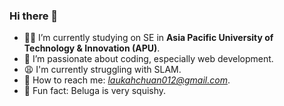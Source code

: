 ### Hi there 👋

- 👨‍🎓 I’m currently studying on SE in **Asia Pacific University of Technology & Innovation (APU)**.
- 🌱 I’m passionate about coding, especially web development.
- 😩 I'm currently struggling with SLAM.
- 💬 How to reach me: *laukahchuan012@gmail.com*.
- 🐬 Fun fact: Beluga is very squishy.

<!--
**Whalehoho/Whalehoho** is a ✨ _special_ ✨ repository because its `README.md` (this file) appears on your GitHub profile.

Here are some ideas to get you started:

- 🔭 I’m currently working on ...
- 🌱 I’m currently learning ...
- 👯 I’m looking to collaborate on ...
- 🤔 I’m looking for help with ...
- 💬 Ask me about ...
- 📫 How to reach me: ...
- 😄 Pronouns: ...
- ⚡ Fun fact: ...
-->
